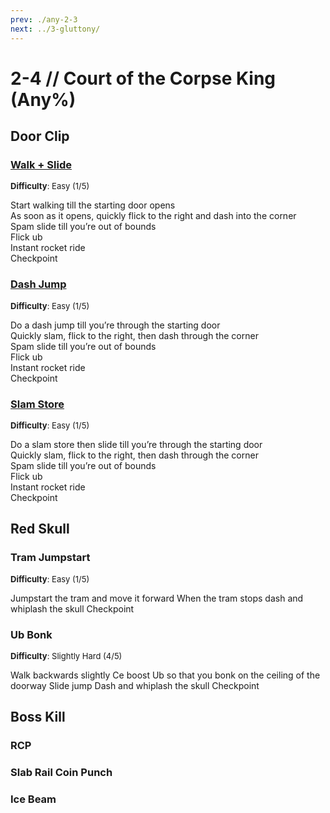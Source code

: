 ```yaml
---
prev: ./any-2-3
next: ../3-gluttony/
---
```


# 2-4 // Court of the Corpse King (Any%)

## Door Clip

### [Walk + Slide]()
<font size="2">
    <b>Difficulty</b>: Easy (1/5)
</font>

Start walking till the starting door opens <br/>
As soon as it opens, quickly flick to the right and dash into the corner <br/>
Spam slide till you’re out of bounds <br/>
Flick ub <br/>
Instant rocket ride <br/>
Checkpoint

### [Dash Jump]()
<font size="2">
    <b>Difficulty</b>: Easy (1/5)
</font>

Do a dash jump till you’re through the starting door <br/>
Quickly slam, flick to the right, then dash through the corner <br/>
Spam slide till you’re out of bounds <br/>
Flick ub <br/>
Instant rocket ride <br/>
Checkpoint

### [Slam Store]()
<font size="2">
    <b>Difficulty</b>: Easy (1/5)
</font>

Do a slam store then slide till you’re through the starting door <br/>
Quickly slam, flick to the right, then dash through the corner <br/>
Spam slide till you’re out of bounds <br/>
Flick ub <br/>
Instant rocket ride <br/>
Checkpoint


## Red Skull

### Tram Jumpstart
<font size="2">
    <b>Difficulty</b>: Easy (1/5)
</font>

Jumpstart the tram and move it forward
When the tram stops dash and whiplash the skull
Checkpoint

### Ub Bonk
<font size="2">
    <b>Difficulty</b>: Slightly Hard (4/5)
</font>

Walk backwards slightly
Ce boost
Ub so that you bonk on the ceiling of the doorway
Slide jump
Dash and whiplash the skull
Checkpoint

## Boss Kill

### RCP

### Slab Rail Coin Punch

### Ice Beam
